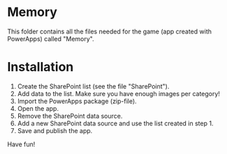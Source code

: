 # Memory

This folder contains all the files needed for the game (app created with PowerApps) called "Memory".

# Installation

1. Create the SharePoint list (see the file "SharePoint").
2. Add data to the list. Make sure you have enough images per category!
3. Import the PowerApps package (zip-file).
4. Open the app.
5. Remove the SharePoint data source.
6. Add a new SharePoint data source and use the list created in step 1.
7. Save and publish the app.

Have fun!

